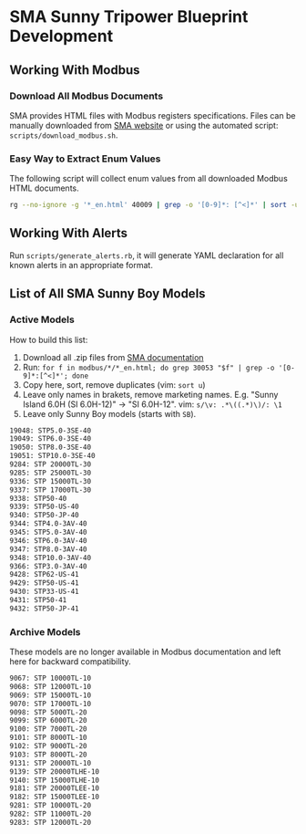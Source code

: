 # SMA Sunny Tripower Blueprint Development

## Working With Modbus

### Download All Modbus Documents

SMA provides HTML files with Modbus registers specifications. Files can be manually downloaded from [SMA website](https://www.sma.de/en/products/product-features-interfaces/modbus-protocol-interface) or using the automated script: `scripts/download_modbus.sh`.

### Easy Way to Extract Enum Values

The following script will collect enum values from all downloaded Modbus HTML documents.

```bash
rg --no-ignore -g '*_en.html' 40009 | grep -o '[0-9]*: [^<]*' | sort -u
```

## Working With Alerts

Run `scripts/generate_alerts.rb`, it will generate YAML declaration for all known alerts in an appropriate format.

## List of All SMA Sunny Boy Models

### Active Models

How to build this list:

1. Download all .zip files from [SMA documentation](https://www.sma.de/en/products/product-features-interfaces/modbus-protocol-interface)
2. Run: `for f in modbus/*/*_en.html; do grep 30053 "$f" | grep -o '[0-9]*:[^<]*'; done`
3. Copy here, sort, remove duplicates (vim: `sort u`)
4. Leave only names in brakets, remove marketing names. E.g. "Sunny Island 6.0H (SI 6.0H-12)" -> "SI 6.0H-12". vim: `s/\v: .*\((.*)\)/: \1`
5. Leave only Sunny Boy models (starts with `SB`).

```txt
19048: STP5.0-3SE-40
19049: STP6.0-3SE-40
19050: STP8.0-3SE-40
19051: STP10.0-3SE-40
9284: STP 20000TL-30
9285: STP 25000TL-30
9336: STP 15000TL-30
9337: STP 17000TL-30
9338: STP50-40
9339: STP50-US-40
9340: STP50-JP-40
9344: STP4.0-3AV-40
9345: STP5.0-3AV-40
9346: STP6.0-3AV-40
9347: STP8.0-3AV-40
9348: STP10.0-3AV-40
9366: STP3.0-3AV-40
9428: STP62-US-41
9429: STP50-US-41
9430: STP33-US-41
9431: STP50-41
9432: STP50-JP-41
```

### Archive Models

These models are no longer available in Modbus documentation and left here for backward compatibility.

```txt
9067: STP 10000TL-10
9068: STP 12000TL-10
9069: STP 15000TL-10
9070: STP 17000TL-10
9098: STP 5000TL-20
9099: STP 6000TL-20
9100: STP 7000TL-20
9101: STP 8000TL-10
9102: STP 9000TL-20
9103: STP 8000TL-20
9131: STP 20000TL-10
9139: STP 20000TLHE-10
9140: STP 15000TLHE-10
9181: STP 20000TLEE-10
9182: STP 15000TLEE-10
9281: STP 10000TL-20
9282: STP 11000TL-20
9283: STP 12000TL-20
```

